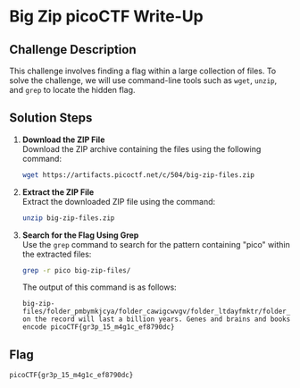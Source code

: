 # Big Zip picoCTF Write-Up

## Challenge Description
This challenge involves finding a flag within a large collection of files. To solve the challenge, we will use command-line tools such as `wget`, `unzip`, and `grep` to locate the hidden flag.
   
## Solution Steps

1. **Download the ZIP File**  
   Download the ZIP archive containing the files using the following command:
   ```bash
   wget https://artifacts.picoctf.net/c/504/big-zip-files.zip
   ```

2. **Extract the ZIP File**  
   Extract the downloaded ZIP file using the command:
   ```bash
   unzip big-zip-files.zip
   ```

3. **Search for the Flag Using Grep**  
   Use the `grep` command to search for the pattern containing "pico" within the extracted files:
   ```bash
   grep -r pico big-zip-files/
   ```
   The output of this command is as follows:
   ```
   big-zip-files/folder_pmbymkjcya/folder_cawigcwvgv/folder_ltdayfmktr/folder_fnpfclfyee/whzxrpivpqld.txt:information on the record will last a billion years. Genes and brains and books encode picoCTF{gr3p_15_m4g1c_ef8790dc}
   ```

## Flag
```
picoCTF{gr3p_15_m4g1c_ef8790dc}
```